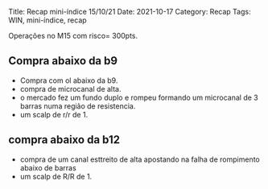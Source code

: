 Title: Recap mini-índice 15/10/21
Date: 2021-10-17
Category: Recap
Tags: WIN, mini-índice, recap


Operações no M15 com risco= 300pts.  

## Compra abaixo da b9 
* Compra com ol abaixo da b9.
* compra de microcanal de alta. 
* o mercado fez um fundo duplo e rompeu formando um microcanal de 3 barras numa região de resistencia. 
* um scalp de r/r de 1.

## compra abaixo da b12
* compra de um canal esttreito de alta apostando na falha de rompimento abaixo de barras
* um scalp de R/R de 1.

